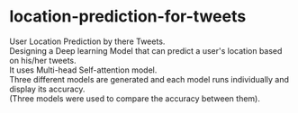 # location-prediction-for-tweets
User Location Prediction by there Tweets.  
Designing a Deep learning Model that can predict a user's location based on his/her tweets.  
It uses Multi-head Self-attention model.  
Three different models are generated and each model runs individually and display its accuracy.  
(Three models were used to compare the accuracy between them).

